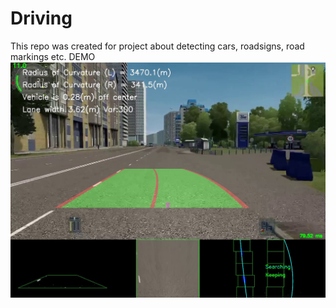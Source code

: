 # Driving

This repo was created for project about detecting cars, roadsigns, road markings etc.
DEMO
![alt text](https://github.com/yarkalm/driving/blob/main/results/test_result.jpg)

